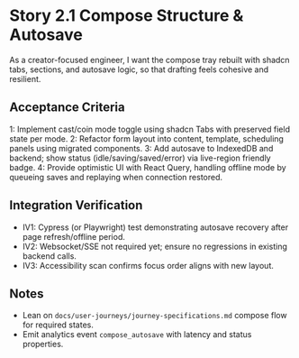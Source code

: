 # Story 2.1 Compose Structure & Autosave

As a creator-focused engineer,
I want the compose tray rebuilt with shadcn tabs, sections, and autosave logic,
so that drafting feels cohesive and resilient.

## Acceptance Criteria
1: Implement cast/coin mode toggle using shadcn Tabs with preserved field state per mode.
2: Refactor form layout into content, template, scheduling panels using migrated components.
3: Add autosave to IndexedDB and backend; show status (idle/saving/saved/error) via live-region friendly badge.
4: Provide optimistic UI with React Query, handling offline mode by queueing saves and replaying when connection restored.

## Integration Verification
- IV1: Cypress (or Playwright) test demonstrating autosave recovery after page refresh/offline period.
- IV2: Websocket/SSE not required yet; ensure no regressions in existing backend calls.
- IV3: Accessibility scan confirms focus order aligns with new layout.

## Notes
- Lean on `docs/user-journeys/journey-specifications.md` compose flow for required states.
- Emit analytics event `compose_autosave` with latency and status properties.
